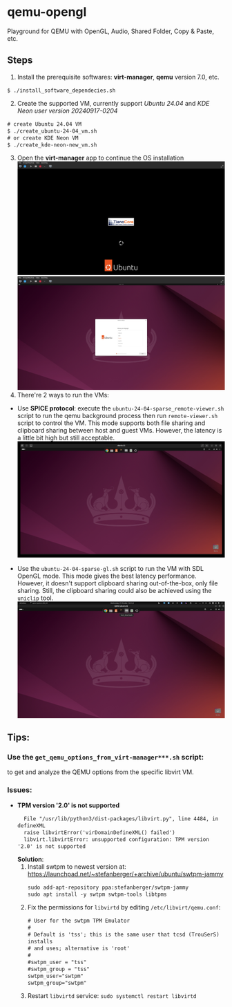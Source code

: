 # qemu-opengl
Playground for QEMU with OpenGL, Audio, Shared Folder, Copy &amp; Paste, etc.

## Steps
1. Install the prerequisite softwares: **virt-manager**, **qemu** version 7.0, etc.
 ```
 $ ./install_software_dependecies.sh
 ```
2. Create the supported VM, currently support *Ubuntu 24.04* and *KDE Neon user version 20240917-0204*
 ```
 # create Ubuntu 24.04 VM
 $ ./create_ubuntu-24-04_vm.sh
 # or create KDE Neon VM
 $ ./create_kde-neon-new_vm.sh
 ```
3. Open the **virt-manager** app to continue the OS installation
<img src = "./images/virt-manager-boot.jpg" width ="700" /> <img src = "./images/virt-manager_install_os.jpg" width ="700" />
4. There're 2 ways to run the VMs:
  + Use **SPICE protocol**: execute the `ubuntu-24-04-sparse_remote-viewer.sh` script to run the qemu background process then run `remote-viewer.sh` script to control the VM.
  This mode supports both file sharing and clipboard sharing between host and guest VMs. However, the latency is a little bit high but still acceptable.
  ![img](./images/remote-viewer.jpg)

  + Use the `ubuntu-24-04-sparse-gl.sh` script to run the VM with SDL OpenGL mode. This mode gives the best latency performance.
  However, it doesn't support clipboard sharing out-of-the-box, only file sharing. Still, the clipboard sharing could also be achieved using the `uniclip` tool.
  ![img](./images/sdl-opengl.jpg)

 ## Tips:
 ### Use the `get_qemu_options_from_virt-manager***.sh` script:
 to get and analyze the QEMU options from the specific libvirt VM.

 ### Issues:
   + **TPM version '2.0' is not supported**
      ```
        File "/usr/lib/python3/dist-packages/libvirt.py", line 4484, in defineXML
        raise libvirtError('virDomainDefineXML() failed')
        libvirt.libvirtError: unsupported configuration: TPM version '2.0' is not supported
      ```
      **Solution**:
       1. Install swtpm to newest version at: https://launchpad.net/~stefanberger/+archive/ubuntu/swtpm-jammy
             ```
             sudo add-apt-repository ppa:stefanberger/swtpm-jammy
             sudo apt install -y swtpm swtpm-tools libtpms
             ```
       2. Fix the permissions for `libvirtd` by editing `/etc/libvirt/qemu.conf`:
             ```
             # User for the swtpm TPM Emulator
             #
             # Default is 'tss'; this is the same user that tcsd (TrouSerS) installs
             # and uses; alternative is 'root'
             #
             #swtpm_user = "tss"
             #swtpm_group = "tss"
             swtpm_user="swtpm"
             swtpm_group="swtpm"
             ```
       3. Restart `libvirtd` service: `sudo systemctl restart libvirtd`
